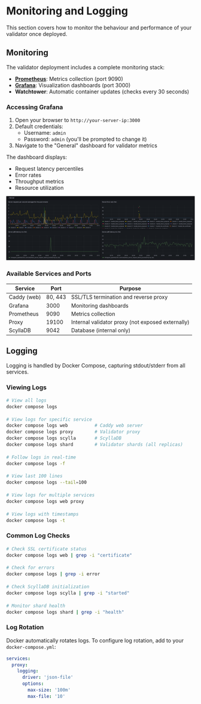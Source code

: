 # Monitoring and Logging

This section covers how to monitor the behaviour and performance of your
validator once deployed.

## Monitoring

The validator deployment includes a complete monitoring stack:

- **[Prometheus](https://prometheus.io/)**: Metrics collection (port 9090)
- **[Grafana](https://grafana.com/)**: Visualization dashboards (port 3000)
- **Watchtower**: Automatic container updates (checks every 30 seconds)

### Accessing Grafana

1. Open your browser to `http://your-server-ip:3000`
2. Default credentials:
   - Username: `admin`
   - Password: `admin` (you'll be prompted to change it)
3. Navigate to the "General" dashboard for validator metrics

The dashboard displays:

- Request latency percentiles
- Error rates
- Throughput metrics
- Resource utilization

![img.png](dashboard-example.png)

### Available Services and Ports

| Service     | Port    | Purpose                                           |
| ----------- | ------- | ------------------------------------------------- |
| Caddy (web) | 80, 443 | SSL/TLS termination and reverse proxy             |
| Grafana     | 3000    | Monitoring dashboards                             |
| Prometheus  | 9090    | Metrics collection                                |
| Proxy       | 19100   | Internal validator proxy (not exposed externally) |
| ScyllaDB    | 9042    | Database (internal only)                          |

## Logging

Logging is handled by Docker Compose, capturing stdout/stderr from all services.

### Viewing Logs

```bash
# View all logs
docker compose logs

# View logs for specific service
docker compose logs web          # Caddy web server
docker compose logs proxy        # Validator proxy
docker compose logs scylla       # ScyllaDB
docker compose logs shard        # Validator shards (all replicas)

# Follow logs in real-time
docker compose logs -f

# View last 100 lines
docker compose logs --tail=100

# View logs for multiple services
docker compose logs web proxy

# View logs with timestamps
docker compose logs -t
```

### Common Log Checks

```bash
# Check SSL certificate status
docker compose logs web | grep -i "certificate"

# Check for errors
docker compose logs | grep -i error

# Check ScyllaDB initialization
docker compose logs scylla | grep -i "started"

# Monitor shard health
docker compose logs shard | grep -i "health"
```

### Log Rotation

Docker automatically rotates logs. To configure log rotation, add to your
`docker-compose.yml`:

```yaml
services:
  proxy:
    logging:
      driver: 'json-file'
      options:
        max-size: '100m'
        max-file: '10'
```
